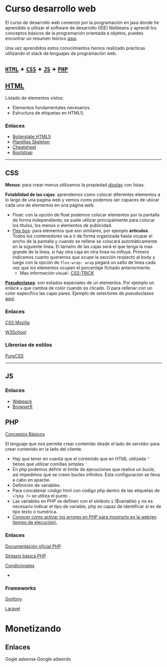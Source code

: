 # Curso desarrollo web

El curso de desarrollo web comenzó por la programación en java donde he aprendido a utilizar el software de desarrollo (IDE) Netbeans y aprendí los conceptos básicos de la programación orientada a objetos, puedes encontrar un resumen teórico [aquí](http://sorianotech.github.io).


Una vez aprendidos estos conocimientos hemos realizado prácticas utilizando el stack de lenguajes de programación web.

## [`HTML`](https://www.w3.org/TR/?tag=html) + [`CSS`](https://www.w3.org/TR/?tag=css) + [`JS`](https://en.wikipedia.org/wiki/ECMAScript) + [`PHP`](https://www.php.net/)


## [HTML](html.md)

Listado de elementos vistos:
- Elementos fundamentales necesarios.
- Estructura de etiquetas en HTML5.

### Enlaces

- [Boilerplate HTML5](https://html5boilerplate.com/)
- [Plantillas Skeleton](http://getskeleton.com/)
- [Cheatsheet](https://htmlcheatsheet.com/)
- [Bootstrap](https://getbootstrap.com/docs/4.1/layout/overview/)

----

## CSS

**Menus**: para crear menus utilizamos la propiedad [display](https://www.w3schools.com/css/css_inline-block.asp) con listas. 

**Fotabilidad de las cajas**: aprendemos como colocar diferentes elementos a lo largo de una pagina web y vemos como podemos ser capaces de ubicar cada uno de elementos en una página web.

 - Float: con la opción de float podemos colocar elementos por la pantalla de forma independiente, se suele utilizar principalmente para colocar los títulos, los menús o elementos de publicidad.
 - [Flex box](https://lenguajecss.com/p/css/propiedades/flexbox): para elementos que son similares, por ejemplo **artículos**. Todos los contenedores va a ir de forma organizada hasta ocupar el ancho de la pantalla y cuando se rellene se colocará automáticamente en la siguiente linea. El tamaño de las cajas será el que tenga la mas grande de la linea, si hay otra caja en otra linea no influye. Primero indicamos cuanto queremos que ocupe la sección respecto al body y luego con la opción de `flex-wrap: wrap` pegará un salto de linea cada vez que los elementos ocupen el porcentaje fichado anteriormente. 
   - Mas información visual- [CSS-TRICK](https://css-tricks.com/snippets/css/a-guide-to-flexbox/)

**[Pseudoclases](https://developer.mozilla.org/es/docs/Web/CSS/Pseudo-classes)**: son estados especiales de un elementos. Por ejemplo un enlace `a` que cambia de color cuando es clicado. O para rellenar con un color especifico las cajas pares. Ejemplo de selectores de pseudoclases [aquí](http://byverdu.es/css3-como-usar-los-selectores-de-las-pseudo-classes-nth-child-nth-of-type-y-not/).


### Enlaces

[CSS Mozilla](https://developer.mozilla.org/es/docs/Web/CSS)

[W3School](https://www.w3schools.com/css/default.asp)

### Librerias de estilos

[PureCSS](https://purecss.io/)

---

## JS



### Enlaces

- [Webpack](https://webpack.js.org/)
- [Browserft](http://browserify.org/)


## PHP

[Conceptos Básicos](conceptos_basicos_php.pdf)

El lenguaje que nos permite crear contenido desde el lado de servidor para crear contenido en la lado del cliente.

- Hay que tener en cuenta que el contenido que en HTML utilizada `"` tienes que utilizar comillas simples `'`.
- En php podemos definir el limite de ejecuciones que realice un bucle, asi impedimos que se creen bucles infinitos. Esta configuración se lleva a cabo en apache.
- Definición de variables.
- Para concatenar código html con código php dentro de las etiquetas de `<?php ?>` se utiliza el punto `.`
- Las variables en PHP se definen con el símbolo `$` ($variable) y no es necesario indicar el tipo de variable, php es capaz de identificar si es de tipo texto o numérica.
- [Conocer como activar los errores en PHP para mostrarlo en la web(en tiempo de ejecución).](https://www.anerbarrena.com/mostrar-errores-php-608/)


### Enlaces

[Documentación oficial PHP](https://www.php.net/manual/es/)

[Sintaxis básica PHP](https://www.php.net/manual/es/language.basic-syntax.phpmode.php)

[Condicionales](https://www.php.net/manual/es/control-structures.if.php)



-
### Frameworks

[Synfony](https://symfony.es/)

[Laravel](https://laravel.com/docs/5.8/installation)



# Monetizando

## Enlaces

Gogle adsense
Google adwords